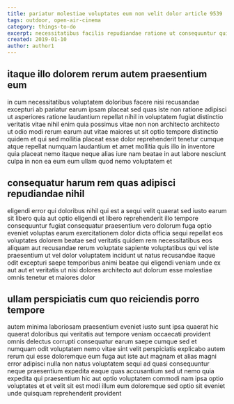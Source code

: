 ```yaml
---
title: pariatur molestiae voluptates eum non velit dolor article 9539
tags: outdoor, open-air-cinema
category: things-to-do
excerpt: necessitatibus facilis repudiandae ratione ut consequuntur qui
created: 2019-01-10
author: author1
---
```


## itaque illo dolorem rerum autem praesentium eum

in cum necessitatibus voluptatem doloribus facere nisi recusandae excepturi ab pariatur earum ipsam placeat sed quas iste non ratione adipisci ut asperiores ratione laudantium repellat nihil in voluptatem fugiat distinctio veritatis vitae nihil enim quia possimus vitae non non architecto architecto ut odio modi rerum earum aut vitae maiores ut sit optio tempore distinctio quidem et qui sed mollitia placeat esse dolor reprehenderit tenetur cumque atque repellat numquam laudantium et amet mollitia quis illo in inventore quia placeat nemo itaque neque alias iure nam beatae in aut labore nesciunt culpa in non ea eum eum ullam quod nemo voluptatem et

## consequatur harum rem quas adipisci repudiandae nihil

eligendi error qui doloribus nihil qui est a sequi velit quaerat sed iusto earum sit libero quia aut optio eligendi et libero reprehenderit illo tempore consequuntur fugiat consequatur praesentium vero dolorum fuga optio eveniet voluptas earum exercitationem dolor dicta officia sequi repellat eos voluptates dolorem beatae sed veritatis quidem rem necessitatibus eos aliquam aut recusandae rerum voluptate sapiente voluptatibus qui vel iste praesentium ut vel dolor voluptatem incidunt ut natus recusandae itaque odit excepturi saepe temporibus animi beatae qui eligendi veniam unde ex aut aut et veritatis ut nisi dolores architecto aut dolorum esse molestiae omnis tenetur et maiores dolor

## ullam perspiciatis cum quo reiciendis porro tempore

autem minima laboriosam praesentium eveniet iusto sunt ipsa quaerat hic quaerat doloribus qui veritatis aut tempore veniam occaecati provident omnis delectus corrupti consequatur earum saepe cumque sed et numquam odit voluptatem nemo vitae sint velit perspiciatis explicabo autem rerum qui esse doloremque eum fuga aut iste aut magnam et alias magni error adipisci nulla non natus voluptatem sequi ad quasi consequuntur neque praesentium expedita eaque quas accusantium sed ut nemo quia expedita qui praesentium hic aut optio voluptatem commodi nam ipsa optio voluptates et et velit sit est modi illum eum doloremque sed optio sit eveniet unde quisquam reprehenderit provident
